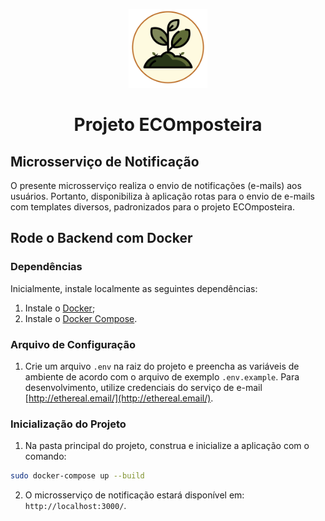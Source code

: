 <div>
    <p align="center">
    <img src='https://raw.githubusercontent.com/Projeto-ECOmposteira/documentacao/main/assets/img/logo/logo.png' alt="Projeto Kokama" width="25%"/>
    </p> 
    <h1 align="center">
    Projeto ECOmposteira
    </h1>
</div>

## Microsserviço de Notificação

O presente microsserviço realiza o envio de notificações (e-mails) aos usuários. Portanto, disponibiliza à aplicação rotas para o envio de e-mails com templates diversos, padronizados para o projeto ECOmposteira.

## Rode o Backend com Docker

### Dependências

Inicialmente, instale localmente as seguintes dependências:

1. Instale o [Docker](https://docs.docker.com/install/linux/docker-ce/ubuntu/);
2. Instale o [Docker Compose](https://docs.docker.com/compose/install/).

### Arquivo de Configuração

1. Crie um arquivo `.env` na raiz do projeto e preencha as variáveis de ambiente de acordo com o arquivo de exemplo `.env.example`. Para desenvolvimento, utilize credenciais do serviço de e-mail [http://ethereal.email/](http://ethereal.email/).

### Inicialização do Projeto

1. Na pasta principal do projeto, construa e inicialize a aplicação com o comando:

```bash
sudo docker-compose up --build
```

2. O microsserviço de notificação estará disponível em: `http://localhost:3000/`.
